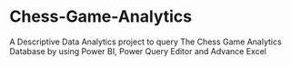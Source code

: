 # Chess-Game-Analytics
A Descriptive Data Analytics project to query The Chess Game Analytics  Database by using Power BI, Power Query Editor and Advance Excel 
